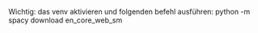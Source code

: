 Wichtig: das venv aktivieren und folgenden befehl ausführen:
python -m spacy download en_core_web_sm
